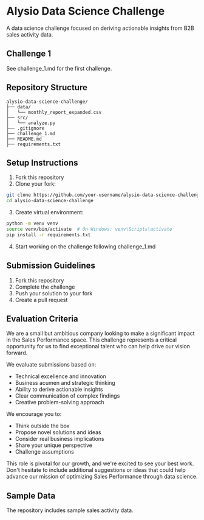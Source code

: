 # Alysio Data Science Challenge

A data science challenge focused on deriving actionable insights from B2B sales activity data.

## Challenge 1

See challenge_1.md for the first challenge.

## Repository Structure
```
alysio-data-science-challenge/
├── data/
│   └── monthly_report_expanded.csv
├── src/
│   └── analyze.py
├── .gitignore
├── challenge_1.md
├── README.md
├── requirements.txt
```

## Setup Instructions

1. Fork this repository
2. Clone your fork:
```bash
git clone https://github.com/your-username/alysio-data-science-challenge.git
cd alysio-data-science-challenge
```

3. Create virtual environment:
```bash
python -m venv venv
source venv/bin/activate  # On Windows: venv\Scripts\activate
pip install -r requirements.txt
```

4. Start working on the challenge following challenge_1.md

## Submission Guidelines

1. Fork this repository
2. Complete the challenge
3. Push your solution to your fork
4. Create a pull request

## Evaluation Criteria
We are a small but ambitious company looking to make a significant impact in the Sales Performance space. This challenge represents a critical opportunity for us to find exceptional talent who can help drive our vision forward.

We evaluate submissions based on:
- Technical excellence and innovation
- Business acumen and strategic thinking 
- Ability to derive actionable insights
- Clear communication of complex findings
- Creative problem-solving approach

We encourage you to:
- Think outside the box
- Propose novel solutions and ideas
- Consider real business implications
- Share your unique perspective
- Challenge assumptions

This role is pivotal for our growth, and we're excited to see your best work. Don't hesitate to include additional suggestions or ideas that could help advance our mission of optimizing Sales Performance through data science.


## Sample Data

The repository includes sample sales activity data.